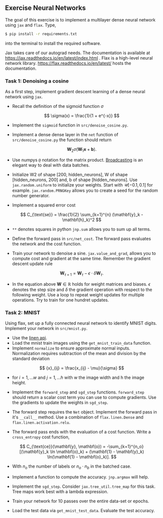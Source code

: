## Exercise Neural Networks

The goal of this exercise is to implement a multilayer dense neural network using `jax` and `flax`.
Type,

```bash
$ pip install -r requirements.txt
```

into the terminal to install the required software.

Jax takes care of our autograd needs. The documentation is available at https://jax.readthedocs.io/en/latest/index.html . Flax is a high-level neural network library. https://flax.readthedocs.io/en/latest/ hosts the documentation.

### Task 1: Denoising a cosine
As a first step, implement gradient descent learning of a dense neural network using `jax`. 

- Recall the definition of the sigmoid function $\sigma$

$$ \sigma(x) = \frac{1}{1 + e^{-x}} $$


- Implement the `sigmoid` function in `src/denoise_cosine.py`.


- Implement a dense dense layer in the `net` function of `src/denoise_cosine.py` the function should return

$$ \mathbf{W}_2 \sigma(\mathbf{W}_1 \mathbf{x} + \mathbf{b}). $$

- Use numpys `@` notation for the matrix product. [Broadcasting](https://numpy.org/doc/stable/user/basics.broadcasting.html) is an elegant way to deal with data batches.

- Initialize W2 of shape [200, hidden_neurons], W of shape [hidden_neurons, 200] and, b of shape [hidden_neurons]. Use `jax.random.uniform` to initialize your weights. Start with $\mathcal{U}[-0.1, 0.1]$ for example. `jax.random.PRNGKey` allows you to create a seed for the random number generator.

- Implement a squared error cost

$$  C_{\text{se}} = \frac{1}{2} \sum_{k=1}^{n} (\mathbf{y}_k - \mathbf{h}_k)^2 $$

- `**` denotes squares in python `jnp.sum` allows you to sum up all terms.

- Define the forward pass in `src/net_cost`. The forward pass evaluates the network and the cost function.

- Train your network to denoise a sine. `jax.value_and_grad`, allows you to compute cost and gradient at the same time. Remember the gradient descent update rule

$$ \mathbf{W}_{\tau + 1} = \mathbf{W}_\tau - \epsilon \cdot \delta\mathbf{W}_{\tau} . $$ 

- In the equation above $\mathbf{W} \in \mathbb{R}$ holds for weight matrices and biases. $\epsilon$ denotes the step size and $\delta$ the gradient operation with respect to the following weight.  Use a loop to repeat weight updates for multiple operations. Try to train for one hundret updates.


### Task 2: MNIST
Using flax, set up a fully connected neural network to identify MNIST digits.
Implement your network in `src/mnist.py`.
- Use the [linen api](https://flax.readthedocs.io/en/latest/api_reference/flax.linen.html).
- Load the mnist train images using the `get_mnist_train_data` function.
- Implement `normalize` to ensure approximate normal inputs. Normalization requires subtraction of the mean and division by the standard deviation

$$ {x}_{ij} = \frac{x_{ij} - \mu}{\sigma} $$

- for $i = 1, \dots w$ and $j = 1, \dots h$ with w the image width and h the image height.

- Implement the `forward_step` and `sgd_step` functions. `forward_step` should return a scalar cost term you can use to compute gradients. Use the gradients to update the weights in `sgd_step`.

- The forward step requires the `Net` object. Implement the forward pass in it's `__call__` method. Use a combination of `flax.linen.Dense` and `flax.linen.activation.relu`.

- The forward pass ends with the evaluation of a cost function.
Write a `cross_entropy` cost function,

$$       C_{\text{ce}}(\mathbf{y}, \mathbf{o}) = -\sum_{k=1}^{n_o} [(\mathbf{y}_k  \ln \mathbf{o}_k) + (\mathbf{1} - \mathbf{y}_k) \ln(\mathbf{1} - \mathbf{o}_k)]. $$

- With $n_o$ the number of labels or $n_o \cdot n_b$ in the batched case.


- Implement a function to compute the accuracy. `jnp.argmax` will help.

- Implement the `sgd_step`. Consider `jax.tree_util.tree_map` for this task. Tree maps work best with a lambda expression.

- Train your network for 10 passes over the entire data-set or epochs.

- Load the test data via `get_mnist_test_data`. Evaluate the test accuracy.
